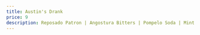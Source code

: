 ```yaml
---
title: Austin's Drank
price: 9
description: Reposado Patron | Angostura Bitters | Pompelo Soda | Mint
---
```

